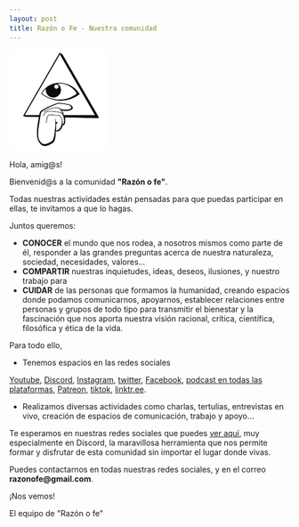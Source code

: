 ```yaml
---
layout: post
title: Razón o Fe - Nuestra comunidad
---
```


![logo](public/img/razonofe_small.png)


Hola, amig@s!

Bienvenid@s a la comunidad __"Razón o fe"__.

Todas nuestras actividades están pensadas para que puedas participar en ellas, te invitamos a que lo hagas.

Juntos queremos:
* __CONOCER__ el mundo que nos rodea, a nosotros mismos como parte de él, responder a las grandes preguntas acerca de nuestra naturaleza, sociedad, necesidades, valores...
* __COMPARTIR__ nuestras inquietudes, ideas, deseos, ilusiones, y nuestro trabajo para 
* __CUIDAR__ de las personas que formamos la humanidad, creando espacios donde podamos comunicarnos, apoyarnos, establecer relaciones entre personas y grupos de todo tipo para transmitir el bienestar y la fascinación que nos aporta nuestra visión racional, crítica, científica, filosófica y ética de la vida.

Para todo ello, 

* Tenemos espacios en las redes sociales 

[Youtube](http://youtube.com/razonofe), [Discord](https://discord.gg/dGZzWY6g), [Instagram](http://instagram.com/razonofe), [twitter](https://twitter.com/razonofe), [Facebook](https://m.facebook.com/Razonofe/), [podcast en todas las plataformas](https://open.spotify.com/show/5VIuFTTgxney6KHwZlrX7v), [Patreon](https://www.patreon.com/razonofe), [tiktok](https://www.tiktok.com/@fcbarcelona?), [linktr.ee](https://linktr.ee/razonofe).

* Realizamos diversas actividades como charlas, tertulias, entrevistas en vivo, creación de espacios de comunicación, trabajo y apoyo...

Te esperamos en nuestras redes sociales que puedes [ver aquí](https://linktr.ee/razonofe), muy especialmente en Discord, la maravillosa herramienta que nos permite formar y disfrutar de esta comunidad sin importar el lugar donde vivas.

Puedes contactarnos en todas nuestras  redes sociales, y en el correo __razonofe@gmail.com__.

¡Nos vemos!

El equipo de "Razón o fe"